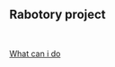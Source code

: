 ## Rabotory project

<br>

[What can i do](https://github.com/CWIN77/README-contents/blob/master/nextjs/README.md)
